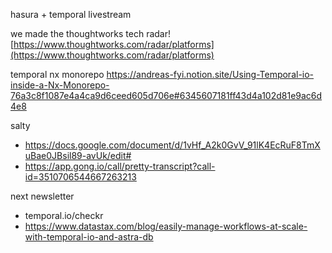 hasura + temporal livestream

we made the thoughtworks tech radar! [https://www.thoughtworks.com/radar/platforms](https://www.thoughtworks.com/radar/platforms)


temporal nx monorepo https://andreas-fyi.notion.site/Using-Temporal-io-inside-a-Nx-Monorepo-76a3c8f1087e4a4ca9d6ceed605d706e#6345607181ff43d4a102d81e9ac6d4e8

salty
- https://docs.google.com/document/d/1vHf_A2k0GvV_91lK4EcRuF8TmXuBae0JBsil89-avUk/edit#
- https://app.gong.io/call/pretty-transcript?call-id=3510706544667263213

next newsletter
- temporal.io/checkr
- https://www.datastax.com/blog/easily-manage-workflows-at-scale-with-temporal-io-and-astra-db